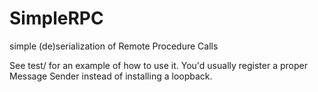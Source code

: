 SimpleRPC
=========

simple (de)serialization of Remote Procedure Calls


See test/ for an example of how to use it. You'd usually register a proper Message Sender instead of installing a loopback.
